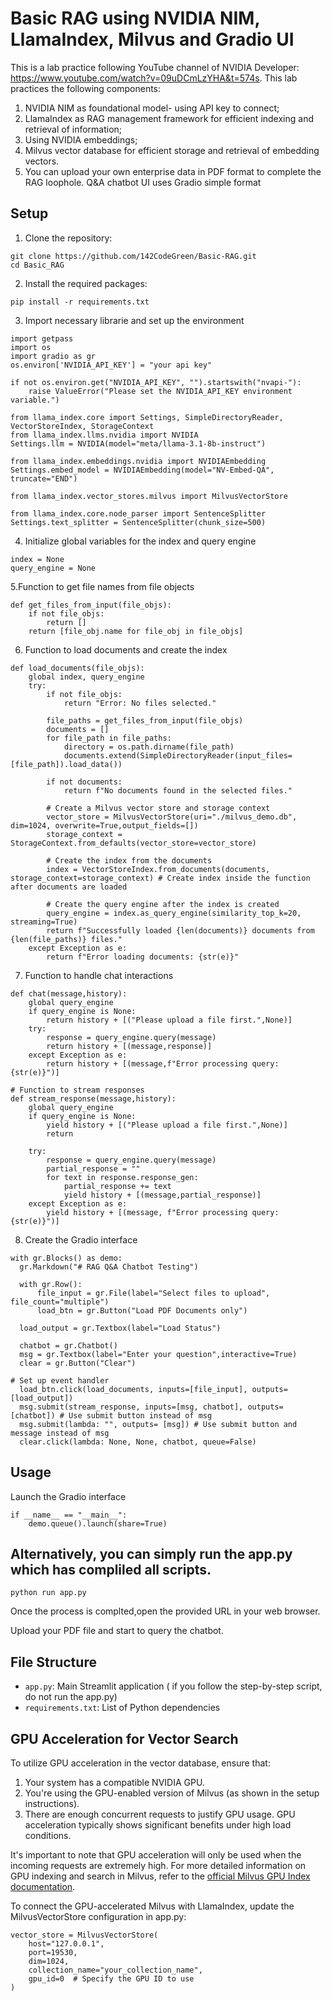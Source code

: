 # Basic RAG using NVIDIA NIM, LlamaIndex, Milvus and Gradio UI
This is a lab practice following YouTube channel of NVIDIA Developer: https://www.youtube.com/watch?v=09uDCmLzYHA&t=574s. This lab practices the following components:
1. NVIDIA NIM as foundational model- using API key to connect;
2. LlamaIndex as RAG management framework for efficient indexing and retrieval of information;
3. Using NVIDIA embeddings;
4. Milvus vector database for efficient storage and retrieval of embedding vectors.
5. You can upload your own enterprise data in PDF format to complete the RAG loophole.  Q&A chatbot UI uses Gradio simple format

## Setup

1. Clone the repository:
```
git clone https://github.com/142CodeGreen/Basic-RAG.git
cd Basic_RAG
```

2. Install the required packages:
```
pip install -r requirements.txt
```

3. Import necessary librarie and set up the environment
```
import getpass
import os
import gradio as gr
os.environ['NVIDIA_API_KEY'] = "your api key"

if not os.environ.get("NVIDIA_API_KEY", "").startswith("nvapi-"):
    raise ValueError("Please set the NVIDIA_API_KEY environment variable.")

from llama_index.core import Settings, SimpleDirectoryReader, VectorStoreIndex, StorageContext
from llama_index.llms.nvidia import NVIDIA
Settings.llm = NVIDIA(model="meta/llama-3.1-8b-instruct")

from llama_index.embeddings.nvidia import NVIDIAEmbedding
Settings.embed_model = NVIDIAEmbedding(model="NV-Embed-QA", truncate="END")

from llama_index.vector_stores.milvus import MilvusVectorStore

from llama_index.core.node_parser import SentenceSplitter
Settings.text_splitter = SentenceSplitter(chunk_size=500)
```

4. Initialize global variables for the index and query engine
```
index = None
query_engine = None
```

5.Function to get file names from file objects
```
def get_files_from_input(file_objs):
    if not file_objs:
        return []
    return [file_obj.name for file_obj in file_objs]
```

6. Function to load documents and create the index
```
def load_documents(file_objs):
    global index, query_engine
    try:
        if not file_objs:
            return "Error: No files selected."

        file_paths = get_files_from_input(file_objs)
        documents = []
        for file_path in file_paths:
            directory = os.path.dirname(file_path)
            documents.extend(SimpleDirectoryReader(input_files=[file_path]).load_data())

        if not documents:
            return f"No documents found in the selected files."

        # Create a Milvus vector store and storage context
        vector_store = MilvusVectorStore(uri="./milvus_demo.db", dim=1024, overwrite=True,output_fields=[])
        storage_context = StorageContext.from_defaults(vector_store=vector_store)

        # Create the index from the documents
        index = VectorStoreIndex.from_documents(documents, storage_context=storage_context) # Create index inside the function after documents are loaded

        # Create the query engine after the index is created
        query_engine = index.as_query_engine(similarity_top_k=20, streaming=True)
        return f"Successfully loaded {len(documents)} documents from {len(file_paths)} files."
    except Exception as e:
        return f"Error loading documents: {str(e)}"
```

7. Function to handle chat interactions
```
def chat(message,history):
    global query_engine
    if query_engine is None:
        return history + [("Please upload a file first.",None)]
    try:
        response = query_engine.query(message)
        return history + [(message,response)]
    except Exception as e:
        return history + [(message,f"Error processing query: {str(e)}")]

# Function to stream responses
def stream_response(message,history):
    global query_engine
    if query_engine is None:
        yield history + [("Please upload a file first.",None)]
        return

    try:
        response = query_engine.query(message)
        partial_response = ""
        for text in response.response_gen:
            partial_response += text
            yield history + [(message,partial_response)]
    except Exception as e:
        yield history + [(message, f"Error processing query: {str(e)}")]
```

8. Create the Gradio interface
```
with gr.Blocks() as demo:
  gr.Markdown("# RAG Q&A Chatbot Testing")

  with gr.Row():
      file_input = gr.File(label="Select files to upload", file_count="multiple")
      load_btn = gr.Button("Load PDF Documents only")

  load_output = gr.Textbox(label="Load Status")

  chatbot = gr.Chatbot()
  msg = gr.Textbox(label="Enter your question",interactive=True)
  clear = gr.Button("Clear")

# Set up event handler
  load_btn.click(load_documents, inputs=[file_input], outputs=[load_output])
  msg.submit(stream_response, inputs=[msg, chatbot], outputs=[chatbot]) # Use submit button instead of msg
  msg.submit(lambda: "", outputs= [msg]) # Use submit button and message instead of msg
  clear.click(lambda: None, None, chatbot, queue=False)
```

## Usage

Launch the Gradio interface
```
if __name__ == "__main__":
    demo.queue().launch(share=True)
```

## Alternatively, you can simply run the app.py which has compliled all scripts. 

```
python run app.py
```

Once the process is complted,open the provided URL in your web browser.

Upload your PDF file and start to query the chatbot. 

## File Structure

- `app.py`: Main Streamlit application ( if you follow the step-by-step script, do not run the app.py)
- `requirements.txt`: List of Python dependencies


## GPU Acceleration for Vector Search
To utilize GPU acceleration in the vector database, ensure that:
1. Your system has a compatible NVIDIA GPU.
2. You're using the GPU-enabled version of Milvus (as shown in the setup instructions).
3. There are enough concurrent requests to justify GPU usage. GPU acceleration typically shows significant benefits under high load conditions.

It's important to note that GPU acceleration will only be used when the incoming requests are extremely high. For more detailed information on GPU indexing and search in Milvus, refer to the [official Milvus GPU Index documentation](https://milvus.io/docs/gpu_index.md).

To connect the GPU-accelerated Milvus with LlamaIndex, update the MilvusVectorStore configuration in app.py:
```
vector_store = MilvusVectorStore(
    host="127.0.0.1",
    port=19530,
    dim=1024,
    collection_name="your_collection_name",
    gpu_id=0  # Specify the GPU ID to use
)
```
